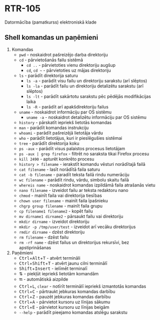 # RTR-105
Datormācība (pamatkurss) elektroniskā klade

## Shell komandas un paņēmieni
1. Komandas
   - ```pwd``` - noskaidrot pašreizējo darba direktoriju
   - ```cd``` - pārvietošanās failu sistēmā
	 - ```cd ..``` - pārvietoties vienu direktoriju augšup
	 - ```cd```, ```cd ~``` - pārvietoties uz mājas direktoriju
   - ```ls``` - parādīt direktorija saturu
     - ```ls -a``` - parādīt visu failu un direktoriju sarakstu (arī slēptos)
	 - ```ls -la``` - parādīt failu un direktoriju detalizētu sarakstu (arī slēptos)
	 - ```ls -lt``` - parādīt sakārtotu sarakstu pēc pēdējās modifikācijas laika
	 - ```ls -R``` - parādīt arī apakšdirektoriju failus
   - ```uname``` - noskaidrot informāciju par OS sistēmu
     - ```uname -a``` - noskaidrot detalizētu informāciju par OS sistēmu
   - ```history``` - pārskatīt iepriekš lietotās komandas
   - ```man``` - parādīt komandas instrukciju
   - ```whoami``` - parādīt pašreizējā lietotāja vārdu
   - ```who``` - parādīt lietotājus, kuri ir pieslēgušies sistēmai
   - ```tree``` - parādīt direktorija koku
   - ```ps -aux``` - parādīt visus palaistos procesus lietotājam
   - ```ps -aux | grep firefox``` - filtrēt no saraksta tikai Firefox procesu
   - ```kill 2490``` - apturēt konkrēto procesu
   - ```history > filename``` - ierakstīt komandu vēsturi norādītajā failā
   - ```cat filename``` - lasīt norādītā faila saturu
   - ```cat -b filename``` - paradīt teksta failā rindu numerāciju
   - ```wc filename``` - parādīt rindu, vārdu, simbolu skaitu failā
   - ```whereis name``` - noskaidrot komandas izpildāmā faila atrašanās vietu
   - ```nano filename``` - izveidot failu ar teksta redaktoru nano
   - ```chmod``` - mainīt faila vai direktorija tiesības
   - ```chown user filename``` - mainīt faila īpašnieku
   - ```chgrp group filename``` - mainīt faila grupu
   - ```cp filename1 filename2``` - kopēt failu
   - ```mv dirname1 dirname2``` - pārsaukt failu vai direktoriju
   - ```mkdir dirname``` - izveidot direktoriju
   - ```mkdir -p /tmp/user/test``` - izveidot arī vecāku direktorijus
   - ```rmdir dirname``` - dzēst direktoriju
   - ```rm filename``` - dzēst failu
   - ```rm -rf name``` - dzēst failus un direktorijus rekursīvi, bez apstiprināšanas
2. Paņēmieni
   - <kbd>Ctrl</kbd>+<kbd>Alt</kbd>+<kbd>T</kbd> - atvērt termināli
   - <kbd>Ctrl</kbd>+<kbd>Shift</kbd>+<kbd>T</kbd> - atvērt jaunu cilni terminālī
   - <kbd>Shift</kbd>+<kbd>Insert</kbd> - ielīmēt terminalī
   - &#8645; - piekļūt iepriekš lietotām komandām
   - &#11134; - automātiskā aizpilde
   - <kbd>Ctrl</kbd>+<kbd>L</kbd>, ```clear``` - notīrīt terminālī iepriekš izmantotās komandas
   - <kbd>Ctrl</kbd>+<kbd>C</kbd> - pārtraukt jebkuras komandas darbību
   - <kbd>Ctrl</kbd>+<kbd>Z</kbd> - pauzēt jebkuras komandas darbību
   - <kbd>Ctrl</kbd>+<kbd>A</kbd> - pārvietot kursoru uz līnijas sākumu
   - <kbd>Ctrl</kbd>+<kbd>E</kbd> - pārvietot kursoru uz līnijas beigām
   - ```--help``` - parādīt pieejamo komandas atslēgu sarakstu
